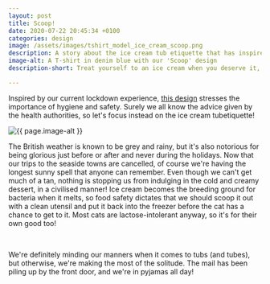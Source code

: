 ```yaml
---
layout: post
title: Scoop!
date: 2020-07-22 20:45:34 +0100
categories: design
image: /assets/images/tshirt_model_ice_cream_scoop.png
description: A story about the ice cream tub etiquette that has inspired our T-shirt design. Tried but didn't manage to work in any cats. 
image-alt: A T-shirt in denim blue with our 'Scoop' design
description-short: Treat yourself to an ice cream when you deserve it, but try to resist eating out of the tub... even if you're a cat. 

---
```


<!--<div class="box alt"><div class="row 50% uniform">
    <div class="4u">  
    <span class="image fit grid2">
        <img src="/assets/images/tshirt_design_ice_cream_scoop.png" alt="The 'Scoop' T-shirt design showing a couple enjoying a bowl of ice cream and a kitten licking the tub"/></span>
    </div>   
    <div class="4u">  
    <span class="image fit grid2">
        <img src="{{ page.image }}" alt="{{ page.image-alt }}"/></span>
    </div>
    <div class="4u$">  
    <span class="image fit grid2">
        <img src="/assets/images/tshirt_product_ice_cream_scoop.png" alt="A bright blue T-shirt made of organic cotton, with the 'Scoop' design"/></span>
    </div>
</div></div>-->

<p>Inspired by our current lockdown experience, <a href="https://tubetiquette.teemill.com/product/scooooop-/">this design</a> stresses the importance of hygiene and safety. Surely we all know the advice given by the health authorities, so let's focus instead on the ice cream tubetiquette!</p>

<section class="spotlights">
    <section>
        <img src="{{ page.image }}" alt="{{ page.image-alt }}" data-position="center center">
		<div class="content">
			<div class="inner">
<p>The British weather is known to be grey and rainy, but it's also notorious for being glorious just before or after and never during the holidays. Now that our trips to the seaside towns are cancelled, of course we're having the longest sunny spell that anyone can remember. Even though we can't get much of a tan, nothing is stopping us from indulging in the cold and creamy dessert, in a civilised manner! Ice cream becomes the breeding ground for bacteria when it melts, so food safety dictates that we should scoop it out with a clean utensil and put it back into the freezer before the cat has a chance to get to it. Most cats are lactose-intolerant anyway, so it's for their own good too!</p>
    </div></div></section></section><br>
<p>We're definitely minding our manners when it comes to tubs (and tubes), but otherwise, we're making the most of the solitude. The mail has been piling up by the front door, and we're in pyjamas all day! </p>
